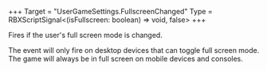 +++
Target = "UserGameSettings.FullscreenChanged"
Type = RBXScriptSignal<(isFullscreen: boolean) => void, false>
+++

Fires if the user's full screen mode is changed.The event will only fire on desktop devices that can toggle full screen mode. The game will always be in full screen on mobile devices and consoles.